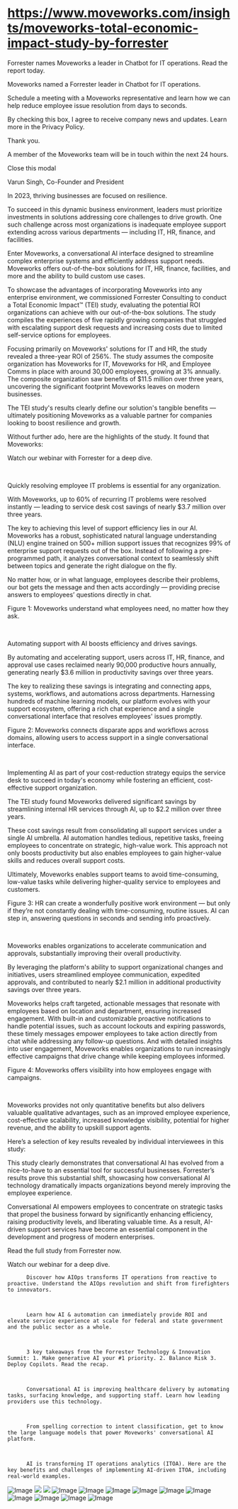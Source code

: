 # https://www.moveworks.com/insights/moveworks-total-economic-impact-study-by-forrester

Forrester names Moveworks a leader in Chatbot for IT operations. Read the report today.

Moveworks named a Forrester leader in Chatbot for IT operations. 

Schedule a meeting with a Moveworks representative and learn how we can help reduce employee issue resolution from days to seconds.

By checking this box, I agree to receive company news and updates. Learn more in the Privacy Policy.

Thank you.

A member of the Moveworks team will be in touch within the next 24 hours.



  Close this modal
  



Varun Singh, Co-Founder and President


In 2023, thriving businesses are focused on resilience. 

To succeed in this dynamic business environment, leaders must prioritize investments in solutions addressing core challenges to drive growth. One such challenge across most organizations is inadequate employee support extending across various departments — including IT, HR, finance, and facilities.

Enter Moveworks, a conversational AI interface designed to streamline complex enterprise systems and efficiently address support needs. Moveworks offers out-of-the-box solutions for IT, HR, finance, facilities, and more and the ability to build custom use cases. 

To showcase the advantages of incorporating Moveworks into any enterprise environment, we commissioned Forrester Consulting to conduct a Total Economic Impact™ (TEI) study, evaluating the potential ROI organizations can achieve with our out-of-the-box solutions. The study compiles the experiences of five rapidly growing companies that struggled with escalating support desk requests and increasing costs due to limited self-service options for employees.

Focusing primarily on Moveworks' solutions for IT and HR, the study revealed a three-year ROI of 256%. The study assumes the composite organization has Moveworks for IT, Moveworks for HR, and Employee Comms in place with around 30,000 employees, growing at 3% annually. The composite organization saw benefits of $11.5 million over three years, uncovering the significant footprint Moveworks leaves on modern businesses.

The TEI study's results clearly define our solution's tangible benefits — ultimately positioning Moveworks as a valuable partner for companies looking to boost resilience and growth.

Without further ado, here are the highlights of the study. It found that Moveworks:  

Watch our webinar with Forrester for a deep dive. 

 

Quickly resolving employee IT problems is essential for any organization. 

With Moveworks, up to 60% of recurring IT problems were resolved instantly — leading to service desk cost savings of nearly $3.7 million over three years.

The key to achieving this level of support efficiency lies in our AI. Moveworks has a robust, sophisticated natural language understanding (NLU) engine trained on 500+ million support issues that recognizes 99% of enterprise support requests out of the box. Instead of following a pre-programmed path, it analyzes conversational context to seamlessly shift between topics and generate the right dialogue on the fly.

No matter how, or in what language, employees describe their problems, our bot gets the message and then acts accordingly — providing precise answers to employees’ questions directly in chat.



Figure 1: Moveworks understand what employees need, no matter how they ask.

 

Automating support with AI boosts efficiency and drives savings. 

By automating and accelerating support, users across IT, HR, finance, and approval use cases reclaimed nearly 90,000 productive hours annually, generating nearly $3.6 million in productivity savings over three years. 

The key to realizing these savings is integrating and connecting apps, systems, workflows, and automations across departments. Harnessing hundreds of machine learning models, our platform evolves with your support ecosystem, offering a rich chat experience and a single conversational interface that resolves employees' issues promptly. 



Figure 2: Moveworks connects disparate apps and workflows across domains, allowing users to access support in a single conversational interface.

 

Implementing AI as part of your cost-reduction strategy equips the service desk to succeed in today's economy while fostering an efficient, cost-effective support organization.

The TEI study found Moveworks delivered significant savings by streamlining internal HR services through AI, up to $2.2 million over three years.

These cost savings result from consolidating all support services under a single AI umbrella. AI automation handles tedious, repetitive tasks, freeing employees to concentrate on strategic, high-value work. This approach not only boosts productivity but also enables employees to gain higher-value skills and reduces overall support costs. 

Ultimately, Moveworks enables support teams to avoid time-consuming, low-value tasks while delivering higher-quality service to employees and customers.



Figure 3: HR can create a wonderfully positive work environment — but only if they’re not constantly dealing with time-consuming, routine issues. AI can step in, answering questions in seconds and sending info proactively.

 

Moveworks enables organizations to accelerate communication and approvals, substantially improving their overall productivity. 

By leveraging the platform's ability to support organizational changes and initiatives, users streamlined employee communication, expedited approvals, and contributed to nearly $2.1 million in additional productivity savings over three years.

Moveworks helps craft targeted, actionable messages that resonate with employees based on location and department, ensuring increased engagement. With built-in and customizable proactive notifications to handle potential issues, such as account lockouts and expiring passwords, these timely messages empower employees to take action directly from chat while addressing any follow-up questions. And with detailed insights into user engagement, Moveworks enables organizations to run increasingly effective campaigns that drive change while keeping employees informed. 



Figure 4: Moveworks offers visibility into how employees engage with campaigns. 

 

Moveworks provides not only quantitative benefits but also delivers valuable qualitative advantages, such as an improved employee experience, cost-effective scalability, increased knowledge visibility, potential for higher revenue, and the ability to upskill support agents. 

Here’s a selection of key results revealed by individual interviewees in this study:

This study clearly demonstrates that conversational AI has evolved from a nice-to-have to an essential tool for successful businesses. Forrester’s results prove this substantial shift, showcasing how conversational AI technology dramatically impacts organizations beyond merely improving the employee experience.

Conversational AI empowers employees to concentrate on strategic tasks that propel the business forward by significantly enhancing efficiency, raising productivity levels, and liberating valuable time. As a result, AI-driven support services have become an essential component in the development and progress of modern enterprises.

Read the full study from Forrester now. 

Watch our webinar for a deep dive. 


          Discover how AIOps transforms IT operations from reactive to proactive. Understand the AIOps revolution and shift from firefighters to innovators.
        


          Learn how AI & automation can immediately provide ROI and elevate service experience at scale for federal and state government and the public sector as a whole.
        


          3 key takeaways from the Forrester Technology & Innovation Summit: 1. Make generative AI your #1 priority. 2. Balance Risk 3. Deploy Copilots. Read the recap.
        


          Conversational AI is improving healthcare delivery by automating tasks, surfacing knowledge, and supporting staff. Learn how leading providers use this technology.
        


          From spelling correction to intent classification, get to know the large language models that power Moveworks' conversational AI platform.
        


          AI is transforming IT operations analytics (ITOA). Here are the key benefits and challenges of implementing AI-driven ITOA, including real-world examples.
        



![Image](https://www.moveworks.com/hubfs/img/site/qr-demo.png)
![](https://www.moveworks.com/hubfs/blog-feature-image-forrester-TEI-1200x628.webp)
![](https://www.moveworks.com/hubfs/blog-feature-image-forrester-TEI-1200x628.webp)
![Image](https://www.moveworks.com/hs-fs/hubfs/undefined-Jun-01-2023-11-53-28-2675-PM.png?width=420&height=186&name=undefined-Jun-01-2023-11-53-28-2675-PM.png)
![Image](https://www.moveworks.com/hs-fs/hubfs/undefined-Jun-01-2023-11-53-28-6132-PM.png?width=420&height=246&name=undefined-Jun-01-2023-11-53-28-6132-PM.png)
![Image](https://www.moveworks.com/hs-fs/hubfs/undefined-Jun-01-2023-11-53-28-4251-PM.png?width=420&height=278&name=undefined-Jun-01-2023-11-53-28-4251-PM.png)
![Image](https://www.moveworks.com/hs-fs/hubfs/undefined-Jun-01-2023-11-53-28-7755-PM.png?width=524&height=364&name=undefined-Jun-01-2023-11-53-28-7755-PM.png)
![Image](https://www.moveworks.com/hs-fs/hubfs/AIOps-featured-image.png?length=50&name=AIOps-featured-image.png)
![Image](https://www.moveworks.com/hs-fs/hubfs/Public-Sector-Convo-AI.png?length=50&name=Public-Sector-Convo-AI.png)
![Image](https://www.moveworks.com/hs-fs/hubfs/Forrester%20T%26I%20%281%29.png?length=50&name=Forrester%20T&I%20%281%29.png)
![Image](https://www.moveworks.com/hs-fs/hubfs/healthcare-test.png?length=50&name=healthcare-test.png)
![Image](https://www.moveworks.com/hs-fs/hubfs/Moveworks_LLM_Feature.png?length=50&name=Moveworks_LLM_Feature.png)
![Image](https://www.moveworks.com/hs-fs/hubfs/ITOA_feature.png?length=50&name=ITOA_feature.png)
